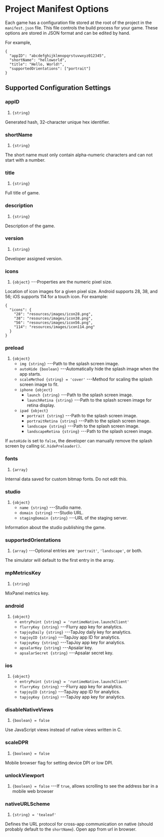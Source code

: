# Project Manifest Options

Each game has a configuration file stored at the root of the
project in the `manifest.json` file. This file controls the
build process for your game. These options are stored in JSON
format and can be edited by hand.

For example, 

~~~
{
  "appID": "abcdefghijklmnopqrstuvwxyz012345",
  "shortName": "helloworld",
  "title": "Hello, World!",
  "supportedOrientations": ["portrait"]
}
~~~

## Supported Configuration Settings

### appID
1. `{string}`

Generated hash, 32-character unique hex identifier.

### shortName
1. `{string}`

The short name must only contain alpha-numeric characters
and can not start with a number.

### title
1. `{string}`

Full title of game.

### description
1. `{string}`

Description of the game.

### version
1. `{string}`

Developer assigned version.

### icons
1. `{object}` ---Properties are the numeric pixel size.

Location of icon images for a given pixel size. Android
supports 28, 38, and 56; iOS supports 114 for a touch
icon. For example:

~~~
{
  "icons": {
    "28": "resources/images/icon28.png",
	"38": "resources/images/icon38.png",
	"56": "resources/images/icon56.png",
	"114": "resources/images/icon114.png"
  }
}
~~~

### preload
1. `{object}`
	* `img {string}` ---Path to the splash screen image.
	* `autoHide {boolean}` ---Automatically hide the splash image when the app starts.
	* `scaleMethod {string} = 'cover'` ---Method for scaling the splash screen image to fit.
	* `iphone {object}`
		* `launch {string}` ---Path to the splash screen image.
		* `launchRetina {string}` ---Path to the splash screen image for retina display.
	* `ipad {object}`
		* `portrait {string}` ---Path to the splash screen image.
		* `portraitRetina {string}` ---Path to the splash screen image.
		* `landscape {string}` ---Path to the splash screen image.
		* `landscapeRetina {string}` ---Path to the splash screen image.

If `autoHide` is set to `false`, the developer can manually
remove the splash screen by calling `GC.hidePreloader()`.

### fonts
1. `{array}`

Internal data saved for custom bitmap fonts. Do not edit this.

### studio
1. `{object}`
	* `name {string}` ---Studio name.
    * `domain {string}` ---Studio URL.
    * `stagingDomain {string}` ---URL of the staging server.

Information about the studio publishing the game.

### supportedOrientations
1. `{array}` ---Optional entries are `'portrait'`, `'landscape'`, or both.

The simulator will default to the first entry in the array.

### mpMetricsKey
1. `{string}`

MixPanel metrics key.

### android
1. `{object}`
    * `entryPoint {string} = 'runtimeNative.launchClient'`
    * `flurryKey {string}` ---Flurry app key for analytics.
    * `tapjoyDaily {string}` ---TapJoy daily key for analytics.
    * `tapjoyID {string}` ---TapJoy app ID for analytics.
    * `tapjoyKey {string}` ---TapJoy app key for analytics.
    * `apsalarKey {string}` ---Apsalar key.
    * `apsalarSecret {string}` ---Apsalar secret key.

### ios
1. `{object}`
    * `entryPoint {string} = 'runtimeNative.launchClient'`
    * `flurryKey {string}` ---Flurry app key for analytics.
    * `tapjoyID {string}` ---TapJoy app ID for analytics.
    * `tapjoyKey {string}` ---TapJoy app key for analytics.

### disableNativeViews
1. `{boolean} = false`

Use JavaScript views instead of native views written in C.

### scaleDPR
1. `{boolean} = false`

Mobile browser flag for setting device DPI or low DPI.

### unlockViewport
1. `{boolean} = false` ---If `true`, allows scrolling to see the address bar in a mobile web browser

### nativeURLScheme
1. `{string} = 'tealeaf'`

Defines the URL protocol for cross-app communication on native (should probably default to the `shortName`).
Open app from url in browser.

